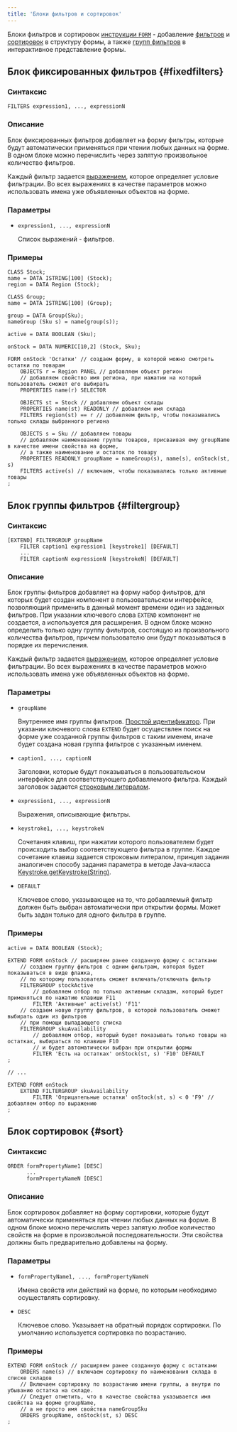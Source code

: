 ```yaml
---
title: 'Блоки фильтров и сортировок'
---
```


Блоки фильтров и сортировок [инструкции `FORM`](FORM_statement.md) - добавление [фильтров](Form_structure.md#filters) и [сортировок](Form_structure.md#sort) в структуру формы, а также [групп фильтров](Interactive_view.md#filtergroup) в интерактивное представление формы.

## Блок фиксированных фильтров {#fixedfilters}

### Синтаксис

    FILTERS expression1, ..., expressionN

### Описание

Блок фиксированных фильтров добавляет на форму фильтры, которые будут автоматически применяться при чтении любых данных на форме. В одном блоке можно перечислить через запятую произвольное количество фильтров.

Каждый фильтр задается [выражением](Expression.md), которое определяет условие фильтрации. Во всех выражениях в качестве параметров можно использовать имена уже объявленных объектов на форме.

### Параметры

- `expression1, ..., expressionN`

    Список выражений - фильтров.

### Примеры

```lsf
CLASS Stock;
name = DATA ISTRING[100] (Stock);
region = DATA Region (Stock);

CLASS Group;
name = DATA ISTRING[100] (Group);

group = DATA Group(Sku);
nameGroup (Sku s) = name(group(s));

active = DATA BOOLEAN (Sku);

onStock = DATA NUMERIC[10,2] (Stock, Sku);

FORM onStock 'Остатки' // создаем форму, в которой можно смотреть остатки по товарам
    OBJECTS r = Region PANEL // добавляем объект регион
    // добавляем свойство имя региона, при нажатии на который пользователь сможет его выбирать
    PROPERTIES name(r) SELECTOR 

    OBJECTS st = Stock // добавляем объект склады
    PROPERTIES name(st) READONLY // добавляем имя склада
    FILTERS region(st) == r // добавляем фильтр, чтобы показывались только склады выбранного региона

    OBJECTS s = Sku // добавляем товары
    // добавляем наименование группы товаров, присваивая ему groupName в качестве имени свойства на форме, 
    // а также наименование и остаток по товару
    PROPERTIES READONLY groupName = nameGroup(s), name(s), onStock(st, s) 
    FILTERS active(s) // включаем, чтобы показывались только активные товары
;
```


## Блок группы фильтров {#filtergroup}

### Синтаксис

    [EXTEND] FILTERGROUP groupName
        FILTER caption1 expression1 [keystroke1] [DEFAULT]
        ...
        FILTER captionN expressionN [keystrokeN] [DEFAULT]

### Описание

Блок группы фильтров добавляет на форму набор фильтров, для которых будет создан компонент в пользовательском интерфейсе, позволяющий применить в данный момент времени один из заданных фильтров. При указании ключевого слова `EXTEND` компонент не создается, а используется для расширения. В одном блоке можно определить только одну группу фильтров, состоящую из произвольного количества фильтров, причем пользователю они будут показываться в порядке их перечисления. 

Каждый фильтр задается [выражением](Expression.md), которое определяет условие фильтрации. Во всех выражениях в качестве параметров можно использовать имена уже объявленных объектов на форме.

### Параметры

<a className="lsdoc-anchor" id="filterName"/>

- `groupName`

    Внутреннее имя группы фильтров. [Простой идентификатор](IDs.md#id). При указании ключевого слова `EXTEND` будет осуществлен поиск на форме уже созданной группы фильтров с таким именем, иначе будет создана новая группа фильтров с указанным именем.

- `caption1, ..., captionN`

    Заголовки, которые будут показываться в пользовательском интерфейсе для соответствующего добавляемого фильтра. Каждый заголовок задается [строковым литералом](IDs.md#strliteral).

- `expression1, ..., expressionN`

    Выражения, описывающие фильтры.

- `keystroke1, ..., keystrokeN`

    Сочетания клавиш, при нажатии которого пользователем будет происходить выбор соответствующего фильтра в группе. Каждое сочетание клавиш задается строковым литералом, принцип задания аналогичен способу задания параметра в методе Java-класса [Keystroke.getKeystroke(String)](http://docs.oracle.com/javase/7/docs/api/javax/swing/KeyStroke.html#getKeyStroke(java.lang.String)).

- `DEFAULT`

    Ключевое слово, указывающее на то, что добавляемый фильтр должен быть выбран автоматически при открытии формы. Может быть задан только для одного фильтра в группе.
 

### Примеры

```lsf
active = DATA BOOLEAN (Stock);

EXTEND FORM onStock // расширяем ранее созданную форму с остатками
    // создаем группу фильтров с одним фильтрам, которая будет показываться в виде флажка, 
    // по которому пользователь сможет включать/отключать фильтр
    FILTERGROUP stockActive 
        // добавляем отбор по только активным складам, который будет применяться по нажатию клавиши F11
        FILTER 'Активные' active(st) 'F11' 
    // создаем новую группу фильтров, в которой пользователь сможет выбирать один из фильтров
    // при помощи выпадающего списка
    FILTERGROUP skuAvailability 
        // добавляем отбор, который будет показывать только товары на остатках, выбираться по клавише F10
        // и будет автоматически выбран при открытии формы
        FILTER 'Есть на остатках' onStock(st, s) 'F10' DEFAULT 
;

// ...

EXTEND FORM onStock
    EXTEND FILTERGROUP skuAvailability
        FILTER 'Отрицательные остатки' onStock(st, s) < 0 'F9' // добавляем отбор по выражению
;
```


## Блок сортировок {#sort}

### Синтаксис

    ORDER formPropertyName1 [DESC] 
          ...
          formPropertyNameN [DESC]

### Описание

Блок сортировок добавляет на форму сортировки, которые будут автоматически применяться при чтении любых данных на форме. В одном блоке можно перечислить через запятую любое количество свойств на форме в произвольной последовательности. Эти свойства должны быть предварительно добавлены на форму.

### Параметры

- `formPropertyName1, ..., formPropertyNameN`

    Имена свойств или действий на форме, по которым необходимо осуществлять сортировку.

- `DESC`

    Ключевое слово. Указывает на обратный порядок сортировки. По умолчанию используется сортировка по возрастанию.

### Примеры

```lsf
EXTEND FORM onStock // расширяем ранее созданную форму с остатками
    ORDERS name(s) // включаем сортировку по наименования склада в списке складов
    // Включаем сортировку по возрастанию имени группы, а внутри по убыванию остатка на складе.
    // Следует отметить, что в качестве свойства указывается имя свойства на форме groupName,
    // а не просто имя свойства nameGroupSku
    ORDERS groupName, onStock(st, s) DESC 
;
```
